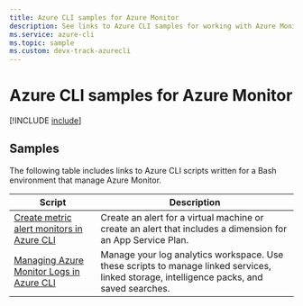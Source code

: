 ```yaml
---
title: Azure CLI samples for Azure Monitor
description: See links to Azure CLI samples for working with Azure Monitor
ms.service: azure-cli
ms.topic: sample 
ms.custom: devx-track-azurecli
---
```


# Azure CLI samples for Azure Monitor

[!INCLUDE [include](~/articles/reusable-content/azure-cli/azure-cli-prepare-your-environment.md)]

## Samples

The following table includes links to Azure CLI scripts written for a Bash environment that manage
Azure Monitor.

|                     Script                      |                                                                Description                                                                 |
| ----------------------------------------------- | ------------------------------------------------------------------------------------------------------------------------------------------ |
| [Create metric alert monitors in Azure CLI][01] | Create an alert for a virtual machine or create an alert that includes a dimension for an App Service Plan.                                |
| [Managing Azure Monitor Logs in Azure CLI][02]  | Manage your log analytics workspace. Use these scripts to manage linked services, linked storage,  intelligence packs, and saved searches. |

<!-- link references -->

[01]: /azure/azure-monitor/azure-cli-metrics-alert-sample
[02]: /azure/azure-monitor/logs/azure-cli-log-analytics-workspace-sample
